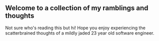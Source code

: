 ## Welcome to a collection of my ramblings and thoughts

Not sure who's reading this but hi! Hope you enjoy experiencing the scatterbrained thoughts of a mildly jaded 23 year old software engineer.
